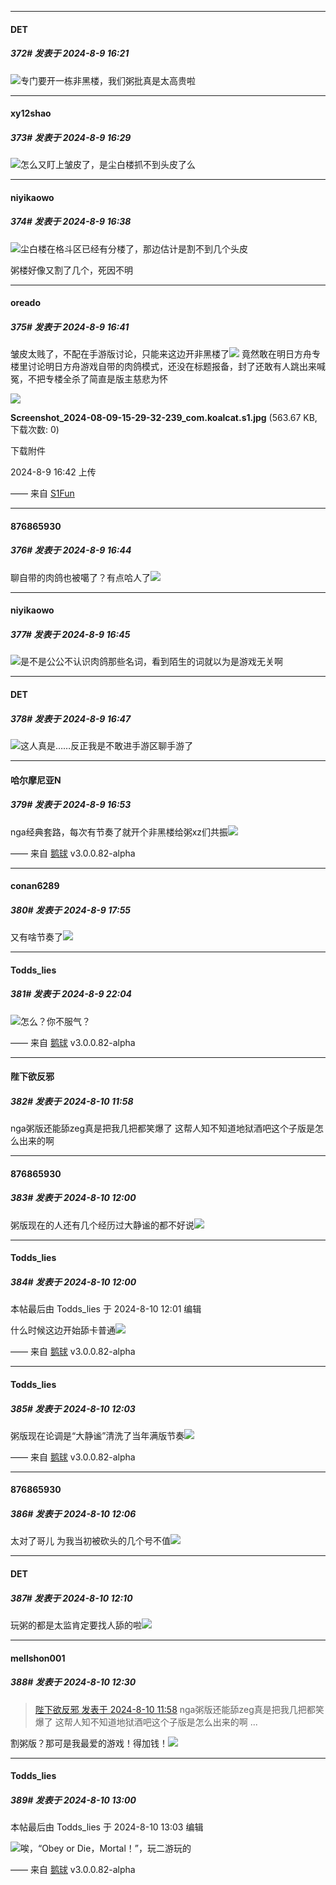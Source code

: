 ﻿
*****

####  DET  
##### 372#       发表于 2024-8-9 16:21

<img src="https://static.saraba1st.com/image/smiley/face2017/031.png" referrerpolicy="no-referrer">专门要开一栋非黑楼，我们粥批真是太高贵啦


*****

####  xy12shao  
##### 373#       发表于 2024-8-9 16:29

<img src="https://static.saraba1st.com/image/smiley/face2017/067.png" referrerpolicy="no-referrer">怎么又盯上皱皮了，是尘白楼抓不到头皮了么


*****

####  niyikaowo  
##### 374#       发表于 2024-8-9 16:38

<img src="https://static.saraba1st.com/image/smiley/face2017/043.png" referrerpolicy="no-referrer">尘白楼在格斗区已经有分楼了，那边估计是割不到几个头皮

粥楼好像又割了几个，死因不明

*****

####  oreado  
##### 375#       发表于 2024-8-9 16:41

皱皮太贱了，不配在手游版讨论，只能来这边开非黑楼了<img src="https://static.saraba1st.com/image/smiley/face2017/009.gif" referrerpolicy="no-referrer">
竟然敢在明日方舟专楼里讨论明日方舟游戏自带的肉鸽模式，还没在标题报备，封了还敢有人跳出来喊冤，不把专楼全杀了简直是版主慈悲为怀

<img src="https://img.saraba1st.com/forum/202408/09/164226clpvwi5pvejxetrj.jpg" referrerpolicy="no-referrer">

<strong>Screenshot_2024-08-09-15-29-32-239_com.koalcat.s1.jpg</strong> (563.67 KB, 下载次数: 0)

下载附件

2024-8-9 16:42 上传

—— 来自 [S1Fun](https://s1fun.koalcat.com)

*****

####  876865930  
##### 376#       发表于 2024-8-9 16:44

聊自带的肉鸽也被噶了？有点哈人了<img src="https://static.saraba1st.com/image/smiley/face2017/068.png" referrerpolicy="no-referrer">


*****

####  niyikaowo  
##### 377#       发表于 2024-8-9 16:45

<img src="https://static.saraba1st.com/image/smiley/face2017/067.png" referrerpolicy="no-referrer">是不是公公不认识肉鸽那些名词，看到陌生的词就以为是游戏无关啊

*****

####  DET  
##### 378#       发表于 2024-8-9 16:47

<img src="https://static.saraba1st.com/image/smiley/face2017/004.gif" referrerpolicy="no-referrer">这人真是……反正我是不敢进手游区聊手游了


*****

####  哈尔摩尼亚N  
##### 379#       发表于 2024-8-9 16:53

nga经典套路，每次有节奏了就开个非黑楼给粥xz们共振<img src="https://static.saraba1st.com/image/smiley/face2017/124.png" referrerpolicy="no-referrer">

—— 来自 [鹅球](https://www.pgyer.com/xfPejhuq) v3.0.0.82-alpha


*****

####  conan6289  
##### 380#       发表于 2024-8-9 17:55

又有啥节奏了<img src="https://static.saraba1st.com/image/smiley/face2017/067.png" referrerpolicy="no-referrer">


*****

####  Todds_lies  
##### 381#       发表于 2024-8-9 22:04

<img src="https://static.saraba1st.com/image/smiley/face2017/067.png" referrerpolicy="no-referrer">怎么？你不服气？

—— 来自 [鹅球](https://www.pgyer.com/xfPejhuq) v3.0.0.82-alpha


*****

####  陛下欲反邪  
##### 382#       发表于 2024-8-10 11:58

nga粥版还能舔zeg真是把我几把都笑爆了
这帮人知不知道地狱酒吧这个子版是怎么出来的啊

*****

####  876865930  
##### 383#       发表于 2024-8-10 12:00

粥版现在的人还有几个经历过大静谧的都不好说<img src="https://static.saraba1st.com/image/smiley/face2017/067.png" referrerpolicy="no-referrer">


*****

####  Todds_lies  
##### 384#       发表于 2024-8-10 12:00

 本帖最后由 Todds_lies 于 2024-8-10 12:01 编辑 

什么时候这边开始舔卡普通<img src="https://static.saraba1st.com/image/smiley/face2017/067.png" referrerpolicy="no-referrer">

—— 来自 [鹅球](https://www.pgyer.com/xfPejhuq) v3.0.0.82-alpha

*****

####  Todds_lies  
##### 385#       发表于 2024-8-10 12:03

粥版现在论调是“大静谧”清洗了当年满版节奏<img src="https://static.saraba1st.com/image/smiley/face2017/051.png" referrerpolicy="no-referrer">

—— 来自 [鹅球](https://www.pgyer.com/xfPejhuq) v3.0.0.82-alpha


*****

####  876865930  
##### 386#       发表于 2024-8-10 12:06

太对了哥儿
为我当初被砍头的几个号不值<img src="https://static.saraba1st.com/image/smiley/face2017/037.png" referrerpolicy="no-referrer">

*****

####  DET  
##### 387#       发表于 2024-8-10 12:10

玩粥的都是太监肯定要找人舔的啦<img src="https://static.saraba1st.com/image/smiley/face2017/078.png" referrerpolicy="no-referrer">


*****

####  mellshon001  
##### 388#       发表于 2024-8-10 12:30

<blockquote><a href="httphttps://bbs.saraba1st.com/2b/forum.php?mod=redirect&amp;goto=findpost&amp;pid=65851961&amp;ptid=2186898" target="_blank">陛下欲反邪 发表于 2024-8-10 11:58</a>
nga粥版还能舔zeg真是把我几把都笑爆了
这帮人知不知道地狱酒吧这个子版是怎么出来的啊 ...</blockquote>
割粥版？那可是我最爱的游戏！得加钱！<img src="https://static.saraba1st.com/image/smiley/face2017/131.png" referrerpolicy="no-referrer">


*****

####  Todds_lies  
##### 389#       发表于 2024-8-10 13:00

 本帖最后由 Todds_lies 于 2024-8-10 13:03 编辑 

<img src="https://static.saraba1st.com/image/smiley/face2017/067.png" referrerpolicy="no-referrer">唉，“Obey or Die，Mortal！”，玩二游玩的

—— 来自 [鹅球](https://www.pgyer.com/xfPejhuq) v3.0.0.82-alpha

